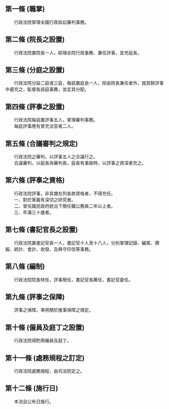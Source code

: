 第一條 (職掌)
-------------
　　行政法院掌理全國行政訴訟審判事務。  


第二條 (院長之設置)
-------------------
　　行政法院置院長一人，綜理全院行政事務、兼任評事，並充庭長。  


第三條 (分庭之設置)
-------------------
　　行政法院分設二庭或三庭，每庭置庭長一人，除由院長兼任者外，就其餘評事中遴充之，監督各該庭事務，並定其分配。  


第四條 (評事之設置)
-------------------
　　行政法院每庭置評事五人，掌理審判事務。  
　　每庭評事應有曾充法官者二人。  


第五條 (合議審判之規定)
-----------------------
　　行政法院之審判，以評事五人之合議行之。  
　　合議審判，以庭長為審判長，庭長有事故時，以評事之資深者充之。  


第六條 (評事之資格)
-------------------
　　行政法院評事，非具備左列各款資格者，不得充任。  
　　一、對於黨義有深切之研究者。  
　　二、曾任國民政府統治下簡任職公務員二年以上者。  
　　三、年滿三十歲者。  


第七條 (書記官長之設置)
-----------------------
　　行政法院置書記官長一人，書記官十人至十八人，分別掌理記錄、編案、撰擬、統計、會計、收發、及典守印信等事務。  


第八條 (編制)
-------------
　　行政法院院長特任，評事簡任，書記官長薦任，書記官委任。  


第九條 (評事之保障)
-------------------
　　評事之保障，準用關於推事保障之規定。  


第十條 (僱員及庭丁之設置)
-------------------------
　　行政法院得酌用僱員及庭丁。  


第十一條 (處務規程之訂定)
-------------------------
　　行政法院處務規程，由司法院定之。  


第十二條 (施行日)
-----------------
　　本法自公布日施行。